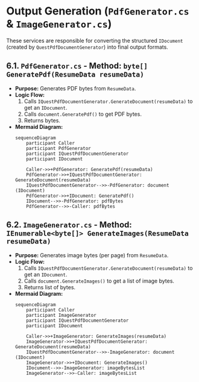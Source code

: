 # Output Generation (`PdfGenerator.cs` & `ImageGenerator.cs`)

These services are responsible for converting the structured `IDocument` (created by `QuestPdfDocumentGenerator`) into final output formats.

## 6.1. `PdfGenerator.cs` - Method: `byte[] GeneratePdf(ResumeData resumeData)`
*   **Purpose:** Generates PDF bytes from `ResumeData`.
*   **Logic Flow:**
    1. Calls `IQuestPdfDocumentGenerator.GenerateDocument(resumeData)` to get an `IDocument`.
    2. Calls `document.GeneratePdf()` to get PDF bytes.
    3. Returns bytes.
*   **Mermaid Diagram:**
    ```mermaid
    sequenceDiagram
        participant Caller
        participant PdfGenerator
        participant IQuestPdfDocumentGenerator
        participant IDocument

        Caller->>+PdfGenerator: GeneratePdf(resumeData)
        PdfGenerator->>+IQuestPdfDocumentGenerator: GenerateDocument(resumeData)
        IQuestPdfDocumentGenerator-->>-PdfGenerator: document (IDocument)
        PdfGenerator->>+IDocument: GeneratePdf()
        IDocument-->>-PdfGenerator: pdfBytes
        PdfGenerator-->>-Caller: pdfBytes
    ```

## 6.2. `ImageGenerator.cs` - Method: `IEnumerable<byte[]> GenerateImages(ResumeData resumeData)`
*   **Purpose:** Generates image bytes (per page) from `ResumeData`.
*   **Logic Flow:**
    1. Calls `IQuestPdfDocumentGenerator.GenerateDocument(resumeData)` to get an `IDocument`.
    2. Calls `document.GenerateImages()` to get a list of image bytes.
    3. Returns list of bytes.
*   **Mermaid Diagram:**
    ```mermaid
    sequenceDiagram
        participant Caller
        participant ImageGenerator
        participant IQuestPdfDocumentGenerator
        participant IDocument

        Caller->>+ImageGenerator: GenerateImages(resumeData)
        ImageGenerator->>+IQuestPdfDocumentGenerator: GenerateDocument(resumeData)
        IQuestPdfDocumentGenerator-->>-ImageGenerator: document (IDocument)
        ImageGenerator->>+IDocument: GenerateImages()
        IDocument-->>-ImageGenerator: imageBytesList
        ImageGenerator-->>-Caller: imageBytesList
    ```
```
